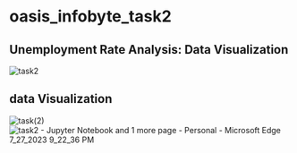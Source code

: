 # oasis_infobyte_task2
## Unemployment Rate Analysis: Data Visualization
![task2](https://github.com/sikanthkumar/oasis_infobyte_task2/assets/137276073/451e8d21-3c4b-444d-a372-355e15811bab)
## data Visualization
![task(2)](https://github.com/sikanthkumar/oasis_infobyte_task2/assets/137276073/5cc8f068-e533-4046-a3a8-3af305b4bc15)
![task2 - Jupyter Notebook and 1 more page - Personal - Microsoft​ Edge 7_27_2023 9_22_36 PM](https://github.com/sikanthkumar/oasis_infobyte_task2/assets/137276073/ecd59b6d-88d9-447c-b45e-2116dc1efd8b)


